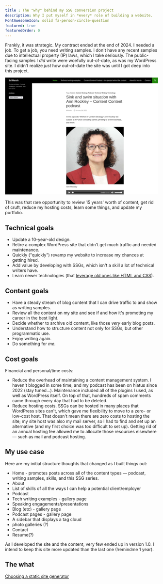 ```yaml
---
title : The "why" behind my SSG conversion project
description: Why I put myself in *every* role of building a website.
FontAwesomeIcon: solid fa-person-circle-question
featured: true
featuredOrder: 0
---
```


Frankly, it was strategic. My contract ended at the end of 2024. I needed a job. To get a job, you need writing samples. I don't have any recent samples due to intellectual property (IP) laws, which I take seriously. The public-facing samples I *did* write were woefully out-of-date, as was my WordPress site. I didn't realize *just* how out-of-date the site was until I got deep into this project.

![My WordPress homepage as of 1 May 2025](/assets/images/edmarsh-dot-com-homepage-1-may-2025.png)

This was that rare opportunity to review 15 years' worth of content, get rid of cruft, reduce my hosting costs, learn some things, and update my portfolio.

## Technical goals

- Update a 10-year-old design.
- Retire a complex WordPress site that didn't get much traffic and needed maintenance.
- Quickly ("quickly") revamp my website to increase my chances at getting hired.
- Add value by developing with SSGs, which isn't a skill a lot of technical writers have.
- Learn newer technologies (that [leverage old ones like HTML and CSS](../creating-templates)).

## Content goals

- Have a steady stream of blog content that I can drive traffic to and show as writing samples.
- Review all the content on my site and see if and how it's promoting my career in the best light.
- Decide whether to archive old content, like those *very* early blog posts.
- Understand how to structure content not only for SSGs, but other programmatic use.
- Enjoy writing again.
- Do something for *me*.

## Cost goals

Financial and personal/time costs:

- Reduce the overhead of maintaining a content management system. I haven't blogged in some time, and my podcast has been on hiatus since 2022 (stay tuned&hellip;). Maintenance included all of the plugins I used, as well as WordPress itself. On top of that, hundreds of spam comments came through every day that had to be deleted.
- Reduce hosting costs. SSGs can be hosted in many places that WordPress sites can't, which gave me flexibility to move to a zero- or low-cost host. That doesn't mean there are zero costs to hosting the site; my site host was also my mail server, so I had to find and set up an alternative (and my first choice was too difficult to set up). Getting rid of an annual hosting fee allowed me to allocate those resources elsewhere &mdash; such as mail and podcast hosting.

## My use case

Here are my initial structure thoughts that changed as I built things out:

- Home - promotes posts across all of the content types &mdash; podcast, writing samples, skills, and this SSG series.
- About
- List of skills of all the ways I can help a potential client/employer
- Podcast
- Tech writing examples - gallery page
- Speaking engagements/presentations
- Blog (etc) - gallery page
- Podcast pages  - gallery page
- A sidebar that displays a tag cloud
- photo galleries (?)
- Contact
- Resume(?)

As I developed the site and the content, very few ended up in version 1.0. I intend to keep this site more updated than the last one (!remindme 1 year).

## The what

[Choosing a static site generator](../choosing-static-site-generator)